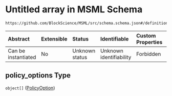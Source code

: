 # Untitled array in MSML Schema

```txt
https://github.com/BlockScience/MSML/src/schema.schema.json#/definitions/Policy/properties/policy_options
```



| Abstract            | Extensible | Status         | Identifiable            | Custom Properties | Additional Properties | Access Restrictions | Defined In                                                                  |
| :------------------ | :--------- | :------------- | :---------------------- | :---------------- | :-------------------- | :------------------ | :-------------------------------------------------------------------------- |
| Can be instantiated | No         | Unknown status | Unknown identifiability | Forbidden         | Allowed               | none                | [schema.schema.json\*](../../out/schema.schema.json "open original schema") |

## policy\_options Type

`object[]` ([PolicyOption](schema-definitions-policyoption.md))
